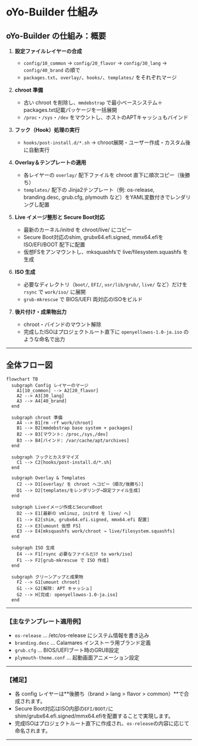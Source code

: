 # oYo-Builder 仕組み

## oYo-Builder の仕組み：概要

1. **設定ファイルレイヤーの合成**
   - `config/10_common` → `config/20_flavor` → `config/30_lang` → `config/40_brand` の順で
   - `packages.txt`、`overlay/`、`hooks/`、`templates/` をそれぞれマージ

2. **chroot 準備**
   - 古い chroot を削除し、`mmdebstrap` で最小ベースシステム＋packages.txt記載パッケージを一括展開  
   - `/proc`・`/sys`・`/dev` をマウントし、ホストのAPTキャッシュもバインド

3. **フック（Hook）処理の実行**
   - `hooks/post-install.d/*.sh` → chroot展開・ユーザー作成・カスタム後に自動実行

4. **Overlay＆テンプレートの適用**
   - 各レイヤーの `overlay/` 配下ファイルを chroot 直下に順次コピー（後勝ち）
   - `templates/` 配下の Jinja2テンプレート（例: os-release, branding.desc, grub.cfg, plymouth など）をYAML変数付きでレンダリングし配置

5. **Live イメージ整形と Secure Boot対応**
   - 最新のカーネル/initrd を chroot/live/ にコピー
   - Secure Boot対応のshim, grubx64.efi.signed, mmx64.efiを ISO/EFI/BOOT 配下に配置
   - 仮想FSをアンマウントし、mksquashfsで live/filesystem.squashfs を生成

6. **ISO 生成**
   - 必要なディレクトリ（`boot/`, `EFI/`, `usr/lib/grub/`, `live/` など）だけを `rsync` で `work/iso/` に展開
   - `grub-mkrescue` で BIOS/UEFI 両対応のISOをビルド

7. **後片付け・成果物出力**
   - chroot・バインドのマウント解除
   - 完成したISOはプロジェクトルート直下に `openyellowos-1.0-ja.iso` のような命名で出力

---

## 全体フロー図

```mermaid
flowchart TB
  subgraph Config レイヤーのマージ
    A1[10_common] --> A2[20_flavor]
    A2 --> A3[30_lang]
    A3 --> A4[40_brand]
  end

  subgraph chroot 準備
    A4 --> B1[rm -rf work/chroot]
    B1 --> B2[mmdebstrap base system + packages]
    B2 --> B3[マウント: /proc,/sys,/dev]
    B3 --> B4[バインド: /var/cache/apt/archives]
  end

  subgraph フックとカスタマイズ
    C1 --> C2[hooks/post-install.d/*.sh]
  end

  subgraph Overlay & Templates
    C2 --> D1[overlay/ を chroot へコピー（順次/後勝ち）]
    D1 --> D2[templates/をレンダリング→設定ファイル生成]
  end

  subgraph Liveイメージ作成とSecureBoot
    D2 --> E1[最新の vmlinuz, initrd を live/ へ]
    E1 --> E2[shim, grubx64.efi.signed, mmx64.efi 配置]
    E2 --> E3[umount 仮想 FS]
    E3 --> E4[mksquashfs work/chroot → live/filesystem.squashfs]
  end

  subgraph ISO 生成
    E4 --> F1[rsync 必要なファイルだけ to work/iso]
    F1 --> F2[grub-mkrescue で ISO 作成]
  end

  subgraph クリーンアップと成果物
    F2 --> G1[umount chroot]
    G1 --> G2[解除: APT キャッシュ]
    G2 --> H[完成: openyellowos-1.0-ja.iso]
  end
```

---

### 【主なテンプレート適用例】
- `os-release`  ... /etc/os-release にシステム情報を書き込み
- `branding.desc` ... Calamares インストーラ用ブランド定義
- `grub.cfg` ... BIOS/UEFIブート時のGRUB設定
- `plymouth-theme.conf` ... 起動画面アニメーション設定

---

### 【補足】
- 各 config レイヤーは**後勝ち（brand > lang > flavor > common）**で合成されます。
- Secure Boot対応はISO内部の`EFI/BOOT/`にshim/grubx64.efi.signed/mmx64.efiを配置することで実現します。
- 完成ISOはプロジェクトルート直下に作成され、`os-release`の内容に応じて命名されます。

---
